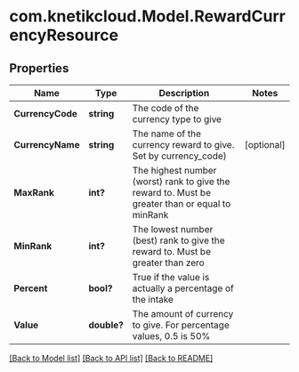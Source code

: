 # com.knetikcloud.Model.RewardCurrencyResource
## Properties

Name | Type | Description | Notes
------------ | ------------- | ------------- | -------------
**CurrencyCode** | **string** | The code of the currency type to give | 
**CurrencyName** | **string** | The name of the currency reward to give.  Set by currency_code) | [optional] 
**MaxRank** | **int?** | The highest number (worst) rank to give the reward to. Must be greater than or equal to minRank | 
**MinRank** | **int?** | The lowest number (best) rank to give the reward to. Must be greater than zero | 
**Percent** | **bool?** | True if the value is actually a percentage of the intake | 
**Value** | **double?** | The amount of currency to give. For percentage values, 0.5 is 50% | 

[[Back to Model list]](../README.md#documentation-for-models) [[Back to API list]](../README.md#documentation-for-api-endpoints) [[Back to README]](../README.md)

